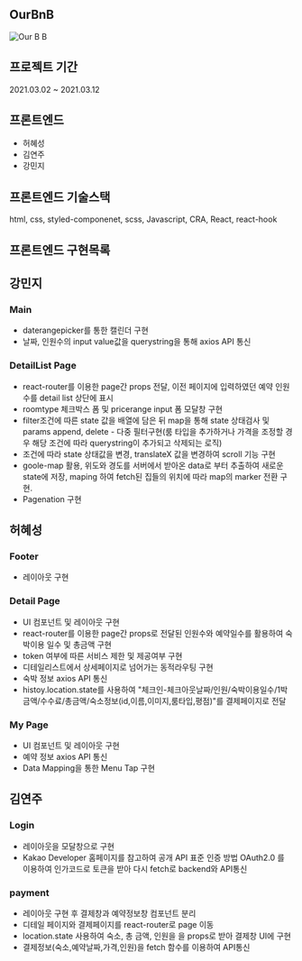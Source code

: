 ## OurBnB

![Our B B](https://user-images.githubusercontent.com/71913557/111892238-f6e7f680-8a3c-11eb-96c2-fb8c37443997.gif)

## 프로젝트 기간

2021.03.02 ~ 2021.03.12

## 프론트엔드

- 허혜성
- 김연주
- 강민지

## 프론트엔드 기술스택

html, css, styled-componenet, scss, Javascript, CRA, React, react-hook

## 프론트엔드 구현목록

## 강민지

### Main

- daterangepicker를 통한 캘린더 구현
- 날짜, 인원수의 input value값을 querystring을 통해 axios API 통신

### DetailList Page

- react-router를 이용한 page간 props 전달, 이전 페이지에 입력하였던 예약 인원수를 detail list 상단에 표시
- roomtype 체크박스 폼 및 pricerange input 폼 모달창 구현
- filter조건에 따른 state 값을 배열에 담은 뒤 map을 통해 state 상태검사 및 params append, delete - 다중 필터구현(룸 타입을 추가하거나 가격을 조정할 경우 해당 조건에 따라 querystring이 추가되고 삭제되는 로직)
- 조건에 따라 state 상태값을 변경, translateX 값을 변경하여 scroll 기능 구현
- goole-map 활용, 위도와 경도를 서버에서 받아온 data로 부터 추출하여 새로운 state에 저장, maping 하여 fetch된 집들의 위치에 따라 map의 marker 전환 구현.
- Pagenation 구현

## 허혜성

### Footer

- 레이아웃 구현

### Detail Page

- UI 컴포넌트 및 레이아웃 구현
- react-router를 이용한 page간 props로 전달된 인원수와 예약일수를 활용하여 숙박이용 일수 및 총금액 구현
- token 여부에 따른 서비스 제한 및 제공여부 구현
- 디테일리스트에서 상세페이지로 넘어가는 동적라우팅 구현
- 숙박 정보 axios API 통신
- histoy.location.state를 사용하여 "체크인-체크아웃날짜/인원/숙박이용일수/1박금액/수수료/총금액/숙소정보(id,이름,이미지,룸타입,평점)"를 결제페이지로 전달

### My Page

- UI 컴포넌트 및 레이아웃 구현
- 예약 정보 axios API 통신
- Data Mapping을 통한 Menu Tap 구현


## 김연주

### Login 

- 레이아웃을 모달창으로 구현
- Kakao Developer 홈페이지를 참고하여 공개 API 표준 인증 방법 OAuth2.0 를 이용하여 인가코드로
  토큰을 받아 다시 fetch로 backend와 API통신
  

### payment

- 레이아웃 구현 후 결제창과 예약정보창 컴포넌트 분리
- 디테일 페이지와 결제페이지를 react-router로 page 이동
- location.state 사용하여 숙소, 총 금액, 인원을 을 props로 받아 결제창 UI에 구현
- 결제정보(숙소,예약날짜,가격,인원)을 fetch 함수를 이용하여 API통신
  
